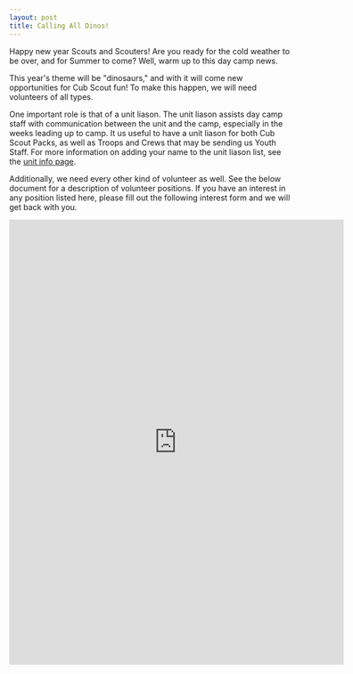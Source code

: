 ```yaml
---
layout: post
title: Calling All Dinos!
---
```


Happy new year Scouts and Scouters!  Are you ready for the cold weather to be over, and for Summer to come?  Well, warm up to this day camp news.

This year's theme will be "dinosaurs," and with it will come new opportunities for Cub Scout fun!  To make this happen, we will need volunteers of all types.

One important role is that of a unit liason.  The unit liason assists day camp staff with communication between the unit and the camp, especially in the weeks leading up to camp.  It us useful to have a unit liason for both Cub Scout Packs, as well as Troops and Crews that may be sending us Youth Staff.  For more information on adding your name to the unit liason list, see the [unit info page](/units).

Additionally, we need every other kind of volunteer as well.  See the below document for a description of volunteer positions.  If you have an interest in any position listed here, please fill out the following interest form and we will get back with you.

<iframe src="https://onedrive.live.com/embed?cid=FDB990AE1C7681FF&amp;resid=FDB990AE1C7681FF%216098&amp;authkey=APat6e9dtqxLDVA&amp;em=2&amp;wdStartOn=1" width="600px" height="800px" frameborder="0">This is an embedded <a target="_blank" href="https://office.com">Microsoft Office</a> document, powered by <a target="_blank" href="https://office.com/webapps">Office Online</a>.</iframe>

<div class="cognito">
<script src="https://services.cognitoforms.com/s/pNW4nb7mv0OUkXZvPWTYcw"></script>
<script>Cognito.load("forms", { id: "3" });</script>
</div>
